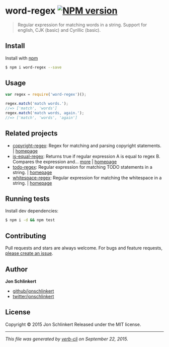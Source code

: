 # word-regex [![NPM version](https://badge.fury.io/js/word-regex.svg)](http://badge.fury.io/js/word-regex)

> Regular expression for matching words in a string. Support for english, CJK (basic) and Cyrillic (basic).

## Install

Install with [npm](https://www.npmjs.com/)

```sh
$ npm i word-regex --save
```

## Usage

```js
var regex = require('word-regex')();

regex.match('match words.');
//=> ['match', 'words']
regex.match('match words, again.');
//=> ['match', 'words', 'again']
```

## Related projects

* [copyright-regex](https://www.npmjs.com/package/copyright-regex): Regex for matching and parsing copyright statements. | [homepage](https://github.com/regexps/copyright-regex)
* [is-equal-regex](https://www.npmjs.com/package/is-equal-regex): Returns true if regular expression A is equal to regex B. Compares the expression and… [more](https://www.npmjs.com/package/is-equal-regex) | [homepage](https://github.com/jonschlinkert/is-equal-regex)
* [todo-regex](https://www.npmjs.com/package/todo-regex): Regular expression for matching TODO statements in a string. | [homepage](https://github.com/regexps/todo-regex)
* [whitespace-regex](https://www.npmjs.com/package/whitespace-regex): Regular expression for matching the whitespace in a string. | [homepage](https://github.com/regexps/whitespace-regex)

## Running tests

Install dev dependencies:

```sh
$ npm i -d && npm test
```

## Contributing

Pull requests and stars are always welcome. For bugs and feature requests, [please create an issue](https://github.com/jonschlinkert/word-regex/issues/new).

## Author

**Jon Schlinkert**

+ [github/jonschlinkert](https://github.com/jonschlinkert)
+ [twitter/jonschlinkert](http://twitter.com/jonschlinkert)

## License

Copyright © 2015 Jon Schlinkert
Released under the MIT license.

***

_This file was generated by [verb-cli](https://github.com/assemble/verb-cli) on September 22, 2015._